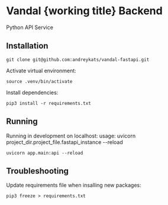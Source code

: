 # Vandal {working title} Backend
Python API Service

## Installation

```
git clone git@github.com:andreykats/vandal-fastapi.git
```

Activate virtual environment:

```
source .venv/bin/activate
```

Install dependencies:

```
pip3 install -r requirements.txt
```

## Running
Running in development on localhost:
usage: uvicorn project_dir.project_file.fastapi_instance --reload

```
uvicorn app.main:api --reload
```

## Troubleshooting
Update requirements file when insalling new packages:
```
pip3 freeze > requirements.txt
```